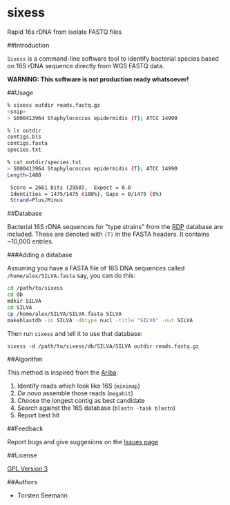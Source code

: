 # sixess
Rapid 16s rDNA from isolate FASTQ files

##Introduction

`Sixess` is a command-line software tool to identify 
bacterial species based on 16S rDNA sequence directly
from WGS FASTQ data.

**WARNING: This software is not production ready whatsoever!**

##Usage

```sh
% sixess outdir reads.fastq.gz
<snip>
> S000413964 Staphylococcus epidermidis (T); ATCC 14990

% ls outdir
contigs.bls
contigs.fasta  
species.txt

% cat outdir/species.txt
> S000413964 Staphylococcus epidermidis (T); ATCC 14990
Length=1480

 Score = 2661 bits (2950),  Expect = 0.0
 Identities = 1475/1475 (100%), Gaps = 0/1475 (0%)
 Strand=Plus/Minus
```

##Database

Bacterial 16S rDNA sequences for "type strains" 
from the [RDP](https://rdp.cme.msu.edu/) database
are included. These are denoted with `(T)` in the
FASTA headers. It contains ~10,000 entries.

###Adding a database

Assuming you have a FASTA file of 16S DNA sequences
called `/home/alex/SILVA.fasta` say, you can do this:

```sh
cd /path/to/sixess
cd db
mdkir SILVA
cd SILVA
cp /home/alex/SILVA/SILVA.fasta SILVA
makeblastdb -in SILVA -dbtype nucl -title "SILVA" -out SILVA
```

Then run `sixess` and tell it to use that database:

```
sixess -d /path/to/sixess/db/SILVA/SILVA outdir reads.fastq.gz
```

##Algorithm

This method is inspired from the [Ariba](https://github.com/sanger-pathogens/ariba):

1. Identify reads which look like 16S (`minimap`)
2. *De novo* assemble those reads (`megahit`)
3. Choose the longest contig as best candidate
4. Search against the 16S database (`blastn -task blastn`)
5. Report best hit

##Feedback

Report bugs and give suggesions on the
[Issues page](https://github.com/tseemann/sixess/issues)

##License

[GPL Version 3](https://raw.githubusercontent.com/tseemann/sixess/master/LICENSE)

##Authors
* Torsten Seemann

